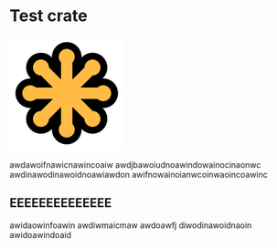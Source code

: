 # Test crate

![svg](./svg.svg)

awdawoifnawicnawincoaiw
awdjbawoiudnoawindowainocinaonwc
awdinawodinawoidnoawiawdon
awifnowainoianwcoinwaoincoawinc

## EEEEEEEEEEEEEE

awidaowinfoawin
awdiwmaicmaw
awdoawfj
diwodinawoidnaoin
awidoawindoaid
